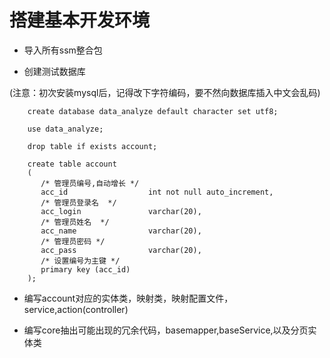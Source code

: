 # 搭建基本开发环境

- 导入所有ssm整合包

- 创建测试数据库

(注意：初次安装mysql后，记得改下字符编码，要不然向数据库插入中文会乱码)

        create database data_analyze default character set utf8;
  
        use data_analyze;
  
        drop table if exists account;

        create table account
        (
           /* 管理员编号,自动增长 */
           acc_id                  int not null auto_increment,
           /* 管理员登录名  */
           acc_login               varchar(20),
           /* 管理员姓名  */
           acc_name                varchar(20),
           /* 管理员密码 */
           acc_pass                varchar(20),
           /* 设置编号为主键 */
           primary key (acc_id)
        );
        
    
- 编写account对应的实体类，映射类，映射配置文件，service,action(controller)  

- 编写core抽出可能出现的冗余代码，basemapper,baseService,以及分页实体类



